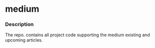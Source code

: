 # medium

### Description
The repo. contains all project code supporting the medium existing and upcoming articles.
